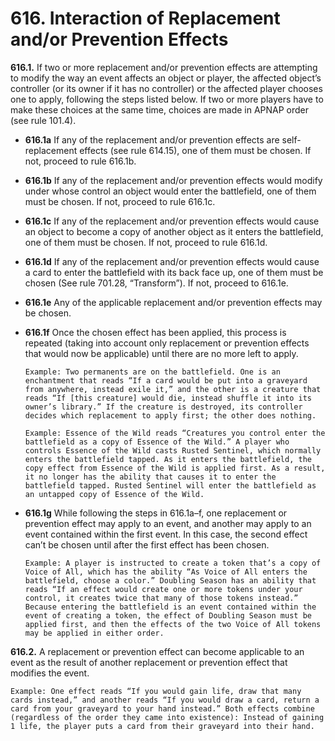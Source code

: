 # **616.** Interaction of Replacement and/or Prevention Effects

**616.1.** If two or more replacement and/or prevention effects are attempting to modify the way an event affects an object or player, the affected object’s controller (or its owner if it has no controller) or the affected player chooses one to apply, following the steps listed below. If two or more players have to make these choices at the same time, choices are made in APNAP order (see rule 101.4).
+ **616.1a** If any of the replacement and/or prevention effects are self-replacement effects (see rule 614.15), one of them must be chosen. If not, proceed to rule 616.1b.
+ **616.1b** If any of the replacement and/or prevention effects would modify under whose control an object would enter the battlefield, one of them must be chosen. If not, proceed to rule 616.1c.
+ **616.1c** If any of the replacement and/or prevention effects would cause an object to become a copy of another object as it enters the battlefield, one of them must be chosen. If not, proceed to rule 616.1d.
+ **616.1d** If any of the replacement and/or prevention effects would cause a card to enter the battlefield with its back face up, one of them must be chosen (See rule 701.28, “Transform”). If not, proceed to 616.1e.
+ **616.1e** Any of the applicable replacement and/or prevention effects may be chosen.
+ **616.1f** Once the chosen effect has been applied, this process is repeated (taking into account only replacement or prevention effects that would now be applicable) until there are no more left to apply.

      Example: Two permanents are on the battlefield. One is an enchantment that reads “If a card would be put into a graveyard from anywhere, instead exile it,” and the other is a creature that reads “If [this creature] would die, instead shuffle it into its owner’s library.” If the creature is destroyed, its controller decides which replacement to apply first; the other does nothing.

      Example: Essence of the Wild reads “Creatures you control enter the battlefield as a copy of Essence of the Wild.” A player who controls Essence of the Wild casts Rusted Sentinel, which normally enters the battlefield tapped. As it enters the battlefield, the copy effect from Essence of the Wild is applied first. As a result, it no longer has the ability that causes it to enter the battlefield tapped. Rusted Sentinel will enter the battlefield as an untapped copy of Essence of the Wild.
+ **616.1g** While following the steps in 616.1a–f, one replacement or prevention effect may apply to an event, and another may apply to an event contained within the first event. In this case, the second effect can’t be chosen until after the first effect has been chosen.

      Example: A player is instructed to create a token that’s a copy of Voice of All, which has the ability “As Voice of All enters the battlefield, choose a color.” Doubling Season has an ability that reads “If an effect would create one or more tokens under your control, it creates twice that many of those tokens instead.” Because entering the battlefield is an event contained within the event of creating a token, the effect of Doubling Season must be applied first, and then the effects of the two Voice of All tokens may be applied in either order.

**616.2.** A replacement or prevention effect can become applicable to an event as the result of another replacement or prevention effect that modifies the event.

    Example: One effect reads “If you would gain life, draw that many cards instead,” and another reads “If you would draw a card, return a card from your graveyard to your hand instead.” Both effects combine (regardless of the order they came into existence): Instead of gaining 1 life, the player puts a card from their graveyard into their hand.

